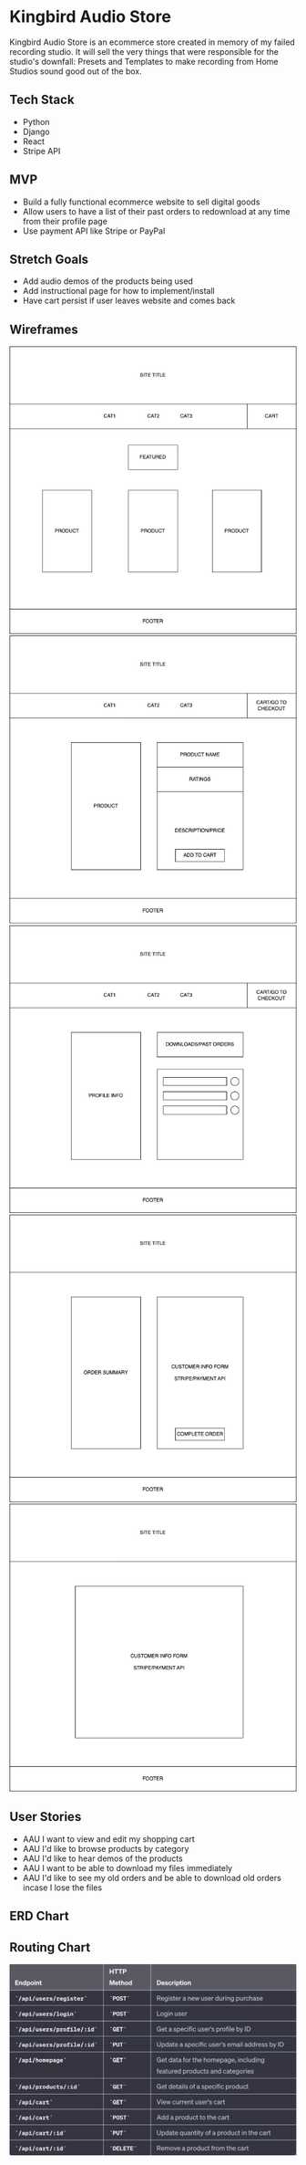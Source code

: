 # Kingbird Audio Store

Kingbird Audio Store is an ecommerce store created in memory of my failed recording studio. It will sell the very things that were responsible for the studio's downfall: Presets and Templates to make recording from Home Studios sound good out of the box.

## Tech Stack

- Python
- Django
- React
- Stripe API

## MVP

- Build a fully functional ecommerce website to sell digital goods
- Allow users to have a list of their past orders to redownload at any time from their profile page
- Use payment API like Stripe or PayPal

## Stretch Goals

- Add audio demos of the products being used
- Add instructional page for how to implement/install
- Have cart persist if user leaves website and comes back

## Wireframes

![Landing page](./wireframes/pngs/landingpage.png)
![Detail page](./wireframes/pngs/detailpage.png)
![Profile page](./wireframes/pngs/profilepage.png)
![Checkout page](./wireframes/pngs/checkoutpage.png)
![Post Checkout page](./wireframes/pngs/congratsscreen.png)

## User Stories

- AAU I want to view and edit my shopping cart
- AAU I'd like to browse products by category
- AAU I'd like to hear demos of the products
- AAU I want to be able to download my files immediately
- AAU I'd like to see my old orders and be able to download old orders incase I lose the files

## ERD Chart

## Routing Chart

![Routing Chart](./wireframes/routing.png)
